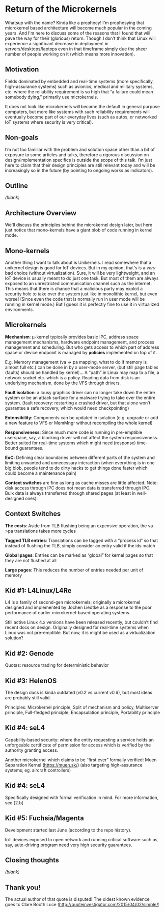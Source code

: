 # Return of the Microkernels

Whatsup with the name? Kinda like a prophecy! I'm prophesying that microkernel based architecture will become much popular in the coming years. And I'm here to discuss some of the reasons that I found that will pave the way for their (glorious) return. Though I don't think that Linux will experience a significant decrease in deployment in servers/desktops/laptops even in that timeframe simply due the sheer number of people working on it (which means more innovation).

## Motivation

Fields dominated by embedded and real-time systems (more specifically, high-assurance systems) such as avionics, medical and military systems, etc. where the reliability requirement is so high that “a failure could mean somebody dying,” primarily use microkernels.

It does not look like microkernels will become the default in general purpose computers, but more like systems with such reliability requirements will eventually become part of our everyday lives (such as autos, or networked IoT systems where security is very critical).

## Non-goals

I’m not too familiar with the problem and solution space other than a bit of exposure to some articles and talks, therefore a rigorous discussion on design/implementation specifics is outside the scope of this talk. I’m just here to claim that their design principles are still relevant today and will be increasingly so in the future (by pointing to ongoing works as indicators).

## Outline

_(blank)_

## Architecture Overview

We'll discuss the principles behind the microkernel design later, but here just notice that mono-kernels have a giant blob of code running in kernel mode.

## Mono-kernels

Another thing I want to talk about is Unikernels. I read somewhere that a unikernel design is good for IoT devices. But in my opinion, that's is a _very_ bad choice (without virtualization). Sure, it will be very lightweight, and an IoT device is usually meant to do just one task. But most of them are always exposed to an unrestricted communication channel such as the internet. This means that there is chance that a malicious party may exploit a security hole to take over the system just like in monolithic kernel, but even worse! (Since even the code that is normally run in user mode will be running in kernel mode.) But I guess it is perfectly fine to use it in virtualized environments.

## Microkernels

**Mechanism**: μ-kernel typically provides basic IPC, address space management mechanisms, hardware endpoint management, and process management and scheduling. But who gets access to which part of address space or device endpoint is managed by **policies** implemented on top of it.

E.g. Memory management (va -> pa mapping, what to do if memory is almost full etc.) can be done in by a user-mode server, (but still page tables (faults) should be handled by kernel)... A “path” in Linux may map to a file, a network socket etc. which is a policy. Reading data from disk is an underlying mechanism, done by the VFS through drivers.

**Fault isolation**: a lousy graphics driver can no longer take down the entire system or be an attack surface for a malware trying to take over the entire system. (fault recovery: restarting a crashed driver, but that alone won’t guarantee a safe recovery, which would need checkpointing)

**Extensibility**: Components can be updated in isolation (e.g. upgrade or add a new feature to VFS or MemMngr without recompiling the whole kernel)

**Responsiveness**: Since much more code is running in pre-emptible userspace, say, a blocking driver will not affect the system responsiveness. Better suited for real-time systems which might need (response) time-bound guarantees.

**EoC**: Defining clear boundaries between different parts of the system and limiting unwanted and unnecessary interaction (when everything is in one big blob, people tend to do dirty hacks to get things done faster which could become a maintenance pain)

**Context switches** are fine as long as cache misses are little affected. Note: disk access through IPC does not mean data is transferred through IPC. Bulk data is always transferred through shared pages (at least in well-designed ones).

## Context Switches

**The costs**: Aside from TLB flushing being an expensive operation, the va->pa translations takes more cycles

**Tagged TLB entries**: Translations can be tagged with a “process id” so that instead of flushing the TLB, simply consider an entry valid if the ids match

**Global pages**: Entries can be marked as “global” for kernel pages so that they are not flushed at all

**Large pages**: This reduces the number of entries needed per unit of memory

## Kid \#1: L4Linux/L4Re
L4 is a family of second-gen microkernels; originally a microkernel designed and implemented by Jochen Liedtke as a response to the poor performance of earlier microkernel-based operating systems.

Still active Linux 4.x versions have been released recently, but couldn’t find recent docs on design. Originally designed for real-time systems when Linux was not pre-emptible. But now, it is might be used as a virtualization solution?

## Kid \#2: Genode

Quotas: resource trading for deterministic behavior

## Kid \#3: HelenOS

The design docs is kinda outdated (v0.2 vs current v0.6), but most ideas are probably still valid.

Principles: Microkernel principle, Split of mechanism and policy, Multiserver principle, Full-fledged principle, Encapsulation principle, Portability principle

## Kid \#4: seL4

Capability-based security: where the entity requesting a service holds an unforgeable certificate of permission for access which is verified by the authority granting access.

Another microkernel which claims to be “first ever” formally verified: Muen Separation Kernel (https://muen.sk/) (also targeting high-assurance systems; eg. aircraft controllers)

## Kid \#4: seL4

Specifically designed with formal verification in mind. For more information, see [2.b]

## Kid \#5: Fuchsia/Magenta

Development started last June (according to the repo history).

IoT devices exposed to open network and running critical software such as, say, auto-driving program need very high security guarantees.

## Closing thoughts

_(blank)_

## Thank you!

The actual author of that quote is disputed! The oldest known evidence goes to Clare Booth Luce (http://quoteinvestigator.com/2015/04/02/simple/)
